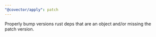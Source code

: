 ```yaml
---
"@covector/apply": patch
---
```


Properly bump versions rust deps that are an object and/or missing the patch version.
